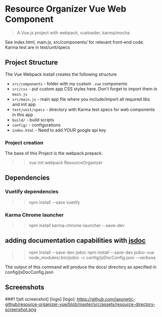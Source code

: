 # Resource Organizer Vue Web Component

> A Vue.js project with webpack, vueloader, karma/mocha

See index.html, main.js, src/components/ for relevant front-end code.
Karma test are in test/unit/specs


## Project Structure
The Vue Webpack install creates the following structure
* `src/components` - folder with my custom `.vue` components
* `src/css` - put custom app CSS styles here. Don't forget to import them in `main.js`
* `src/main.js` - main app file where you include/import all required libs and init app
* `test/unit/specs` - directory with Karma test specs for web components in this app
* `build/` - build scripts
* `config/` - configurations
* `index.html` - Need to add YOUR google api key

### Project creation
The base of this Project is the webpack prepack.
>>vue init webpack ResourceOrganizer


## Dependencies
### Vuetify  dependencies 
>>npm install --save vuetify

### Karma Chrome launcher
>>npm install karma-chrome-launcher --save-dev

## adding documentation capabilities with [jsdoc](https://github.com/jsdoc3/jsdoc)
>>npm install --save-dev jsdoc
>>npm install --save-dev jsdoc-vue
>>node_modules/.bin/jsdoc  -c  config/jsDocConfig.json --verbose

The output of this command will produce the docs/ directory as specified in config/jsDocConfig.json


## Screenshots
###1
![alt screenshot] [logo]
[logo]: https://github.com/jaxonetic-github/resource-organizer-vue/blob/master/src/assets/resource-directory-screenshot.png
